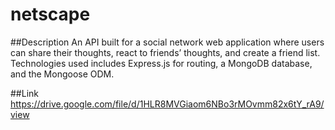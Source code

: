 # netscape

##Description
An API built for a social network web application where users can share their thoughts, react to friends’ thoughts, and create a friend list. Technologies used includes Express.js for routing, a MongoDB database, and the Mongoose ODM.

##Link
https://drive.google.com/file/d/1HLR8MVGiaom6NBo3rMOvmm82x6tY_rA9/view

